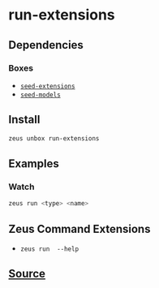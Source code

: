
run-extensions
====================







## Dependencies
### Boxes
* [`seed-extensions`](seed-extensions.md)
* [`seed-models`](seed-models.md)




## Install
```bash
zeus unbox run-extensions
```
## Examples
### Watch
```bash
zeus run <type> <name>
```

## Zeus Command Extensions
* ```zeus run  --help```








## [Source](https://github.com/liquidapps-io/zeus-sdk/tree/master/boxes/groups/core/run-extensions)